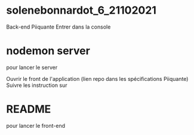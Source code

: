 ﻿# solenebonnardot_6_21102021

Back-end Piiquante
Entrer dans la console 
# nodemon server
pour lancer le server

Ouvrir le front de l'application (lien repo dans les spécifications Piiquante)
Suivre les instruction sur
# README 
pour lancer le front-end

